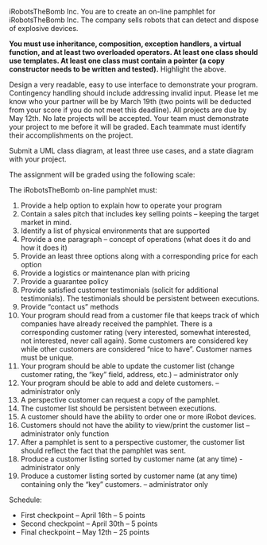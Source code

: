 iRobotsTheBomb Inc. 
You are to create an on-line pamphlet for iRobotsTheBomb Inc.  The company sells robots that can detect and dispose of explosive devices.

**You must use inheritance, composition, exception handlers, a virtual function, and at least two overloaded operators.  At least one class should use templates. At least one class must contain a pointer (a copy constructor needs to be written and tested).**   Highlight the above.

Design a very readable, easy to use interface to demonstrate your program.  Contingency handling should include addressing invalid input.  Please let me know who your partner will be by March 19th (two points will be deducted from your score if you do not meet this deadline). All projects are due by May 12th.   No late projects will be accepted. Your team must demonstrate your project to me before it will be graded.   Each teammate must identify their accomplishments on the project.  

Submit a UML class diagram, at least three use cases, and a state diagram with your project.

The assignment will be graded using the following scale:
 

The iRobotsTheBomb on-line pamphlet must:
1.	Provide a help option to explain how to operate your program
2.	Contain a sales pitch that includes key selling points – keeping the target market in mind.
3.	Identify a list of physical environments that are supported  
4.	Provide a one paragraph – concept of operations (what does it do and how it does it)  
5.	Provide an least three options along with a corresponding price for each option  
6.	Provide a logistics or maintenance plan with pricing   
7.	Provide a guarantee policy  
8.	Provide satisfied customer testimonials (solicit for additional testimonials).  The testimonials should be persistent between executions.
9.	Provide “contact us” methods
10.	Your program should read from a customer file that keeps track of which companies have already received the pamphlet.  There is a corresponding customer rating (very interested, somewhat interested, not interested, never call again).  Some customers are considered key while other customers are considered “nice to have”.   Customer names must be unique.
11.	 Your program should be able to update the customer list (change customer rating, the “key” field, address, etc.) – administrator only
12.	Your program should be able to add and delete customers. – administrator only
13.	 A perspective customer can request a copy of the pamphlet.
14.	The customer list should be persistent between executions.
15.	A customer should have the ability to order one or more iRobot devices.
16.	Customers should not have the ability to view/print the customer list – administrator only function
17.	 After a pamphlet is sent to a perspective customer, the customer list should reflect the fact that the pamphlet was sent.
18.	 Produce a customer listing sorted by customer name (at any time) - administrator only
19.	Produce a customer listing sorted by customer name (at any time) containing only the “key” customers. – administrator only




Schedule:
* First checkpoint – April 16th – 5 points
* Second checkpoint – April 30th – 5 points
* Final checkpoint – May 12th – 25 points
